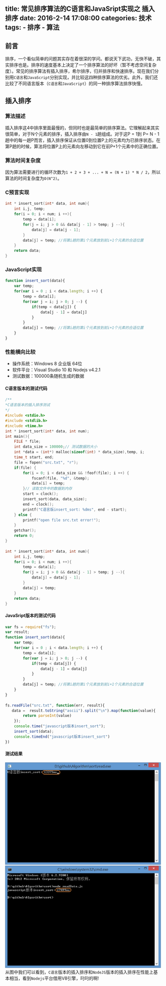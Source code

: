 title: 常见排序算法的C语言和JavaSript实现之 插入排序
date: 2016-2-14 17:08:00
categories: 技术
tags:
	- 排序
    - 算法
---

## 前言
排序，一个看似简单的问题其实存在着很深的学问。都说天下武功，无快不破，其实排序也是。排序的速度基本上决定了一个排序算法的好坏（暂不考虑空间复杂度）。常见的排序算法有插入排序，希尔排序，归并排序和快速排序。现在我们分别用`C语言`和`JavaScript`分别实现，并比较这四种排序算法的优劣。此外，我们还比较了不同语言版本（`C语言`和`JavaScript`）的同一种排序算法排序快慢。

## 插入排序
### 算法描述
插入排序这4中排序里面最慢的，但同时也是最简单的排序算法。它理解起来其实很简单，对于N个元素的排序，插入排序由`N - 1`趟组成。对于这P = 1到 P= N - 1趟中的每一趟P而言，插入排序保证从位置0到位置P上的元素均为已排序状态。在第P趟的时候，算法将位置P上的元素向左移动到它在前P+1个元素中的正确位置。
### 算法时间复杂度
因为算法需要进行的循环次数为`1 + 2 + 3 + ... + N = (N + 1) * N / 2`，所以算法的时间复杂度为`O(N^2)`。
### C预言实现
``` c
int * insert_sort(int* data, int num){
	int i,j, temp;
	for(i = 0; i < num; i ++){
		temp = data[i];
		for(j = i; j > 0 && data[j - 1] > temp; j --){
			data[j] = data[j - 1]; 
		}
		data[j] = temp; //将第i趟的第i个元素放到前i+1个元素的合适位置
	}
	return data;
}
```
<!-- more -->
### JavaScript实现
``` javascript
function insert_sort(data){
    var temp;
    for(var i = 0 ; i < data.length; i ++) {
        temp = data[i];
        for(var j = i; j > 0; j --) {
            if(temp < data[j]) {
                data[j - 1] = data[j] 
            }
        }
        data[j] = temp; //将第i趟的第i个元素放到前i+1个元素的合适位置
    }
}
```

### 性能横向比较
<!-- more -->
* 操作系统：Windows 8 企业版 64位
* 软件平台：Visual Studio 10 和 Nodejs v4.2.1
* 测试数据：100000条随机生成的数据

#### C语言版本的测试代码

``` c C语言版本测试代码
/**
*C语言版本的插入排序测试
*/
#include <stdio.h>
#include <stdlib.h>
#include <time.h>
int * insert_sort(int* data, int num);
int main(){
    FILE * file;
    int data_size = 100000;// 测试数据的大小
    int *data = (int*) malloc(sizeof(int) * data_size),temp, i;
    time_t start, end;
    file = fopen("src.txt", "r");
    if(file) {
        for(i = 0; i < data_size && !feof(file); i ++) {
            fscanf(file, "%d", &temp);
            data[i] = temp;
        }// 读取文件中的数据到内存
        start = clock();
        insert_sort(data, data_size);
        end = clock();
        printf("C语言版insert_sort: %dms", end - start);
    } else {
        printf("open file src.txt error!");
    }
    getchar();
    return 0;
}

int * insert_sort(int* data, int num){
	int i,j, temp;
	for(i = 0; i < num; i ++){
		temp = data[i];
		for(j = i; j > 0 && data[j - 1] > temp; j --){
			data[j] = data[j - 1];
		}
		data[j] = temp;
	}
	return data;
}

```

#### JavaSript版本的测试代码
``` javascript JavaSript版本的测试代码
var fs = require("fs");
var result;
function insert_sort(data){
    var temp;
    for(var i = 0 ; i < data.length; i ++) {
        temp = data[i];
        for(var j = i; j > 0; j --) {
            if(temp < data[j]) {
                data[j - 1] = data[j]
            }
        }
        data[j] = temp; //将第i趟的第i个元素放到前i+1个元素的合适位置
    }
}

fs.readFile("src.txt", function(err, result){
   data =  result.toString("ascii").split("\n").map(function(value){
        return parseInt(value)
    });
    console.time("javascript版本insert_sort");
    insert_sort(data);
    console.timeEnd("javascript版本insert_sort")
})

```
#### 测试结果

![C语言插入排序](/images/blog/20160214/1.png)
![JavaScript语言插入排序](/images/blog/20160214/2.png)
从图中我们可以看到，`C语言`版本的插入排序和`NodeJS`版本的插入排序在性能上基本相当，看到`Nodejs`平台借用V8引擎，叼叼的啊!